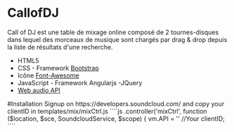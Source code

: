 # CallofDJ

Call of DJ est une table de mixage online composé de 2 tournes-disques dans lequel des morceaux de musique sont chargés par drag & drop depuis la liste de résultats d'une recherche.

 <ul>          <li>HTML5</li>
                <li>CSS - Framework <a target="_blank" href="http://getbootstrap.com/">Bootstrap</a></li>
                <li>Icône <a target="_blank" href="http://fortawesome.github.io/Font-Awesome/icons/">Font-Awesome</a></li>
                <li>JavaScript - Framework Angularjs -JQuery</li>
                <li><a href="https://developer.mozilla.org/en-US/docs/Web/API/Web_Audio_API">Web audio API</a></li>
            </ul>
#Installation
Signup on https://developers.soundcloud.com/
and copy your clientID in templates/mix/mixCtrl.js
````js
.controller('mixCtrl', function ($location, $sce, SoundcloudService, $scope) {
        vm.API = '' //Your clientID;
````
